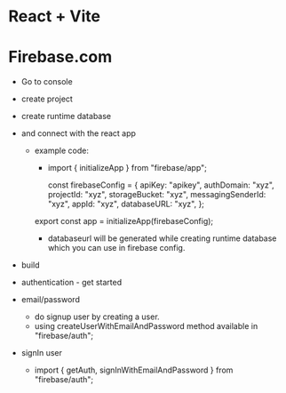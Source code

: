 # React + Vite

# Firebase.com

- Go to console
- create project
- create runtime database
- and connect with the react app

  - example code:

    - import { initializeApp } from "firebase/app";

      const firebaseConfig = {
      apiKey: "apikey",
      authDomain: "xyz",
      projectId: "xyz",
      storageBucket: "xyz",
      messagingSenderId: "xyz",
      appId: "xyz",
      databaseURL: "xyz",
      };

    export const app = initializeApp(firebaseConfig);

    - databaseurl will be generated while creating runtime database which you can use in firebase config.

- build
- authentication - get started
- email/password

  - do signup user by creating a user.
  - using createUserWithEmailAndPassword method available in "firebase/auth";

- signIn user
  - import { getAuth, signInWithEmailAndPassword } from "firebase/auth";
